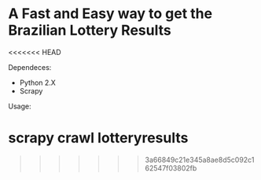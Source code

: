 # A Fast and Easy way to get the Brazilian Lottery Results
<<<<<<< HEAD


Dependeces:

* Python 2.X
* Scrapy

Usage:

scrapy crawl lotteryresults
=======
>>>>>>> 3a66849c21e345a8ae8d5c092c162547f03802fb
